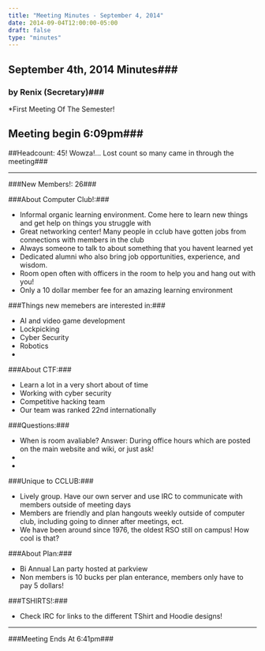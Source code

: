 ```yaml
---
title: "Meeting Minutes - September 4, 2014"
date: 2014-09-04T12:00:00-05:00
draft: false
type: "minutes"
---
```


## September 4th, 2014 Minutes###
### by Renix (Secretary)###
*First Meeting Of The Semester!

## Meeting begin 6:09pm###

##Headcount: 45! Wowza!... Lost count so many came in through the meeting###

 - - -

###New Members!: 26###

###About Computer Club!:###
* Informal organic learning environment. Come here to learn new things and get help on things you struggle with
* Great networking center! Many people in cclub have gotten jobs from connections with members in the club
* Always someone to talk to about something that you havent learned yet
* Dedicated alumni who also bring job opportunities, experience, and wisdom.
* Room open often with officers in the room to help you and hang out with you!
* Only a 10 dollar member fee for an amazing learning environment

###Things new memebers are interested in:###
* AI and video game development
* Lockpicking 
* Cyber Security
* Robotics
*

###About CTF:###
* Learn a lot in a very short about of time
* Working with cyber security
* Competitive hacking team
* Our team was ranked 22nd internationally

###Questions:###
* When is room avaliable? Answer: During office hours which are posted on the main website and wiki, or just ask!
* 
*

###Unique to CCLUB:###
* Lively group. Have our own server and use IRC to communicate with members outside of meeting days
* Members are friendly and plan hangouts weekly outside of computer club, including going to dinner after meetings, ect.
* We have been around since 1976, the oldest RSO still on campus! How cool is that?


###About Plan:###
* Bi Annual Lan party hosted at parkview
* Non members is 10 bucks per plan enterance, members only have to pay 5 dollars!

###TSHIRTS!:###
* Check IRC for links to the different TShirt and Hoodie designs!

- - -

###Meeting Ends At 6:41pm###
